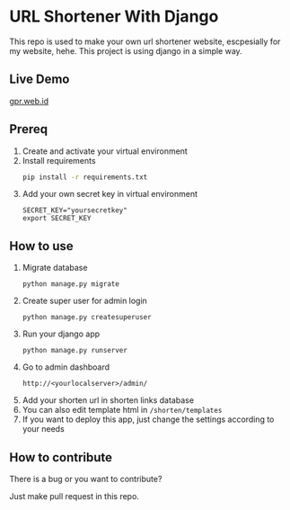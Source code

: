 # URL Shortener With Django

This repo is used to make your own url shortener website, escpesially for my website, hehe. This project is using django in a simple way.

## Live Demo

[gpr.web.id](http://gpr.web.id/)

## Prereq

1. Create and activate your virtual environment
2. Install requirements
   ```bash
   pip install -r requirements.txt
   ```
3. Add your own secret key in virtual environment
   ```text
   SECRET_KEY="yoursecretkey"
   export SECRET_KEY
   ```

## How to use

1. Migrate database
   ```python3
   python manage.py migrate
   ```
2. Create super user for admin login
   ```python3
   python manage.py createsuperuser
   ```
3. Run your django app
   ```python3
   python manage.py runserver
   ```
4. Go to admin dashboard
   ```text
   http://<yourlocalserver>/admin/
   ```
5. Add your shorten url in shorten links database
6. You can also edit template html in `/shorten/templates`
7. If you want to deploy this app, just change the settings according to your
   needs

## How to contribute

There is a bug or you want to contribute?

Just make pull request in this repo.
